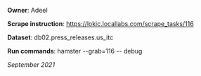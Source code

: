 **Owner**: Adeel
 
**Scrape instruction**: https://lokic.locallabs.com/scrape_tasks/116

**Dataset**: db02.press_releases.us_itc

**Run commands**: hamster --grab=116 -- debug

_September 2021_
